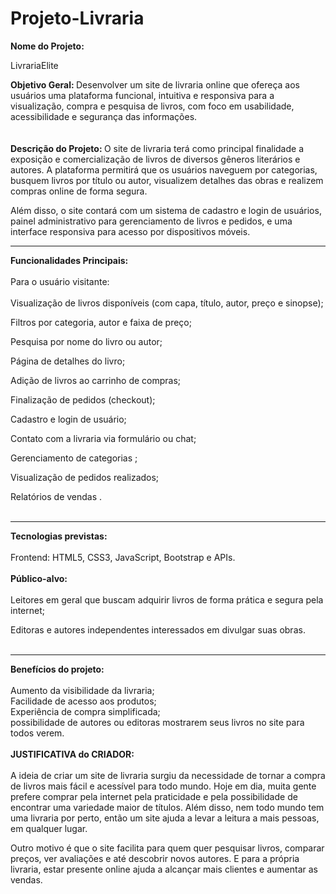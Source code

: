 # Projeto-Livraria

<strong>
Nome do Projeto:
</strong>

  LivrariaElite

<strong>
Objetivo Geral:
</strong>
  Desenvolver um site de livraria online que ofereça aos usuários uma plataforma funcional, intuitiva e responsiva para a visualização, compra e pesquisa de livros, com foco em usabilidade, acessibilidade e segurança das informações.
<br>
<br>
<br>


<strong>
Descrição do Projeto:
</strong>
O site de livraria terá como principal finalidade a exposição e comercialização de livros de diversos gêneros literários e autores. A plataforma permitirá que os usuários naveguem por categorias, busquem livros por título ou autor, visualizem detalhes das obras e realizem compras online de forma segura.

Além disso, o site contará com um sistema de cadastro e login de usuários, painel administrativo para gerenciamento de livros e pedidos, e uma interface responsiva para acesso por dispositivos móveis.
<hr>

<strong>
Funcionalidades Principais:
</strong>
<br>
<br>
Para o usuário visitante:
<br>
<br>
Visualização de livros disponíveis (com capa, título, autor, preço e sinopse);

Filtros por categoria, autor e faixa de preço;

Pesquisa por nome do livro ou autor;

Página de detalhes do livro;

Adição de livros ao carrinho de compras;

Finalização de pedidos (checkout);

Cadastro e login de usuário;

Contato com a livraria via formulário ou chat;

Gerenciamento de categorias ;

Visualização de pedidos realizados;

Relatórios de vendas .
<br>
<br>
<hr>

<strong>
Tecnologias previstas:
</strong>
<br>
<br>
Frontend: HTML5, CSS3, JavaScript, Bootstrap e APIs.
<br>
<br>
<strong>
Público-alvo:
</strong>
<br>
<br>
Leitores em geral que buscam adquirir livros de forma prática e segura pela internet;

Editoras e autores independentes interessados em divulgar suas obras.
<br>
<br>
<hr>
<strong>
Benefícios do projeto:
</strong>
<br>
<br>
Aumento da visibilidade da livraria;
<br>
Facilidade de acesso aos produtos;
<br>
Experiência de compra simplificada;
<br>
possibilidade de autores ou editoras mostrarem seus livros 
no site para todos verem.
 <br>
<br>
<strong>
JUSTIFICATIVA do CRIADOR:
</strong>
<br>
<br>
A ideia de criar um site de livraria surgiu da necessidade de tornar a compra de livros mais fácil e acessível para todo mundo.
Hoje em dia, muita gente prefere comprar pela internet pela praticidade e pela possibilidade de encontrar uma variedade maior de títulos.
Além disso, nem todo mundo tem uma livraria por perto, então um site ajuda a levar a leitura a mais pessoas, em qualquer lugar.

Outro motivo é que o site facilita para quem quer pesquisar livros, comparar preços, ver avaliações e até descobrir novos autores.
E para a própria livraria, estar presente online ajuda a alcançar mais clientes e aumentar as vendas.

